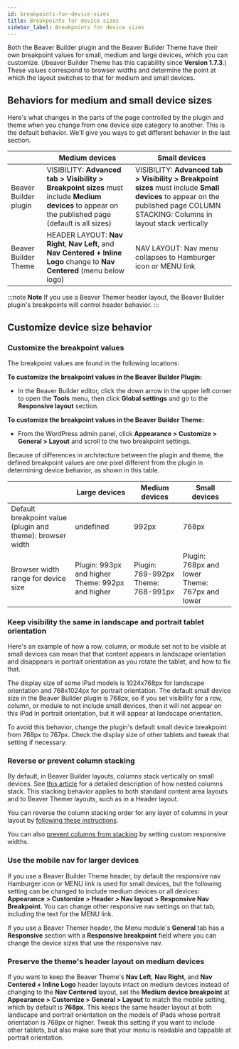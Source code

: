 ```yaml
---
id: breakpoints-for-device-sizes
title: Breakpoints for device sizes
sidebar_label: Breakpoints for device sizes
---
```


Both the Beaver Builder plugin and the Beaver Builder Theme have their own
breakpoint values for small, medium and large devices, which you can
customize. (/beaver Builder Theme has this capability since **Version 1.7.3**.)
These values correspond to browser widths and determine the point at which the
layout switches to that for medium and small devices.

## Behaviors for medium and small device sizes

Here's what changes in the parts of the page controlled by the plugin and
theme when you change from one device size category to another. This is the
default behavior. We'll give you ways to get different behavior in the last
section.

&nbsp;  |  Medium devices  |  Small devices  
---|---|---  
Beaver Builder plugin  |  VISIBILITY: **Advanced tab > Visibility > Breakpoint sizes** must include **Medium devices** to appear on the published page (default is all sizes)  |  VISIBILITY: **Advanced tab > Visibility > Breakpoint sizes** must include **Small devices** to appear on the published page  COLUMN STACKING: Columns in layout stack vertically
Beaver Builder Theme  |  HEADER LAYOUT: **Nav Right**, **Nav Left**, and **Nav Centered + Inline Logo** change to **Nav Centered** (menu below logo)  | NAV LAYOUT: Nav menu collapses to Hamburger icon or MENU link  

:::note **Note**
If you use a Beaver Themer header layout, the Beaver Builder plugin's breakpoints will control header behavior.
:::

## Customize device size behavior

### Customize the breakpoint values

The breakpoint values are found in the following locations:

**To customize the breakpoint values in the Beaver Builder Plugin:**

  * In the Beaver Builder editor, click the down arrow in the upper left corner to open the **Tools** menu, then click **Global settings** and go to the **Responsive layout** section.

**To customize the breakpoint values in the Beaver Builder Theme:**

  * From the WordPress admin panel, click **Appearance > Customize > General > Layout** and scroll to the two breakpoint settings.

Because of differences in architecture between the plugin and theme, the
defined breakpoint values are one pixel different from the plugin in
determining device behavior, as shown in this table.

&nbsp;  |  Large devices  |  Medium devices  |  Small devices  
---|---|---|---  
Default breakpoint value (plugin and theme): browser width  |  undefined  |  992px  |  768px  
Browser width range for device size  |  Plugin: 993px and higher Theme: 992px and higher  |  Plugin: 769-992px  Theme: 768-991px  |  Plugin: 768px and lower Theme: 767px and lower  

###  Keep visibility the same in landscape and portrait tablet orientation

Here's an example of how a row, column, or module set not to be visible at
small devices can mean that that content appears in landscape orientation and
disappears in portrait orientation as you rotate the tablet, and how to fix
that.

The display size of some iPad models is 1024x768px for landscape orientation
and 768x1024px for portrait orientation. The default small device size in the
Beaver Builder plugin is 768px, so if you set visibility for a row, column, or
module to not include small devices, then it will not appear on this iPad in
portrait orientation, but it will appear at landscape orientation.

To avoid this behavior, change the plugin's default small device breakpoint
from 768px to 767px. Check the display size of other tablets and tweak that
setting if necessary.

### Reverse or prevent column stacking

By default, in Beaver Builder layouts, columns stack vertically on small
devices. See [this article](/beaver-builder/layouts/columns/column-layouts-overview.md) for a detailed description of how nested columns stack. This stacking behavior applies to both standard content area
layouts and to Beaver Themer layouts, such as in a Header layout.

You can reverse the column stacking order for any layer of columns in your
layout by [following these instructions](/beaver-builder/layouts/columns/reverse-column-stacking-order.md).

You can also [prevent columns from stacking](/beaver-builder/layouts/columns/prevent-column-stacking-with-custom-widths.md) by setting custom responsive widths.

### Use the mobile nav for larger devices

If you use a Beaver Builder Theme header, by default the responsive nav
Hamburger icon or MENU link is used for small devices, but the following
setting can be changed to include medium devices or all devices: **Appearance > Customize > Header > Nav layout > Responsive Nav Breakpoint**. You can change other responsive nav settings on that tab, including the text for the
MENU link.

If you use a Beaver Themer header, the Menu module's **General** tab has a
**Responsive** section with a **Responsive breakpoint** field where you can
change the device sizes that use the responsive nav.

### Preserve the theme's header layout on medium devices

If you want to keep the Beaver Theme's **Nav Left**, **Nav Right**, and
**Nav Centered + Inline Logo** header layouts intact on medium devices instead
of changing to the **Nav Centered** layout, set the **Medium device
breakpoint** at **Appearance > Customize > General > Layout** to match the
mobile setting, which by default is **768px**. This keeps the same header
layout at both landscape and portrait orientation on the models of iPads whose
portrait orientation is 768px or higher. Tweak this setting if you want to
include other tablets, but also make sure that your menu is readable and
tappable at portrait orientation.
